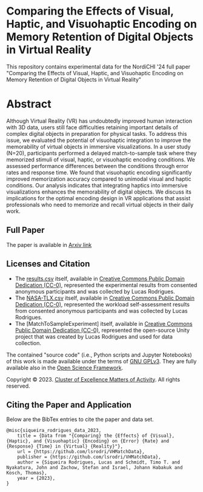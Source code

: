 # Comparing the Effects of Visual, Haptic, and Visuohaptic Encoding on Memory Retention of Digital Objects in Virtual Reality
This repository contains experimental data for the NordiCHI '24 full paper "Comparing the Effects of Visual, Haptic, and Visuohaptic Encoding on Memory Retention of Digital Objects in Virtual Reality"

# Abstract 
Although Virtual Reality (VR) has undoubtedly improved human interaction with 3D data, users still face difficulties retaining important details of complex digital objects in preparation for physical tasks. To address this issue, we evaluated the potential of visuohaptic integration to improve the memorability of virtual objects in immersive visualizations. In a user study (N=20), participants performed a delayed match-to-sample task where they memorized stimuli of visual, haptic, or visuohaptic encoding conditions. We assessed performance differences between the conditions through error rates and response time. We found that visuohaptic encoding significantly improved memorization accuracy compared to unimodal visual and haptic conditions. Our analysis indicates that integrating haptics into immersive visualizations enhances the memorability of digital objects. We discuss its implications for the optimal encoding design in VR applications that assist professionals who need to memorize and recall virtual objects in their daily work.

## Full Paper
The paper is available in [Arxiv link](https://)

## Licenses and Citation

- The [results.csv](results.csv) itself, available in [Creative Commons Public Domain Dedication (CC-0)](https://creativecommons.org/share-your-work/public-domain/cc0/), represented the experimental results from consented anonymous participants and was collected by Lucas Rodrigues.
- The [NASA-TLX.csv](NASA-TLX.csv) itself, available in [Creative Commons Public Domain Dedication (CC-0)](https://creativecommons.org/share-your-work/public-domain/cc0/), represented the workload self-assessment results from consented anonymous participants and was collected by Lucas Rodrigues.
- The [MatchToSampleExperiment] itself, available in [Creative Commons Public Domain Dedication (CC-0)](https://creativecommons.org/share-your-work/public-domain/cc0/), represented the open-source Unity project that was created by Lucas Rodrigues and used for data collection.

The contained "source code" (i.e., Python scripts and Jupyter Notebooks) of this work is made available under the terms of [GNU GPLv3](./LICENSE). They are fully available also in the [Open Science Framework](https://).

Copyright &copy; 2023. [Cluster of Excellence Matters of Activity](https://www.matters-of-activity.de/). All rights reserved.

## Citing the Paper and Application

Below are the BibTex entries to cite the paper and data set.

```
@misc{siqueira_rodrigues_data_2023,
	title = {Data from "{Comparing} the {Effects} of {Visual}, {Haptic}, and {Visuohaptic} {Encoding} on {Error} {Rate} and {Response} {Time} in {Virtual} {Reality}"},
	url = {https://github.com/lsrodri/VHMatchData},
	publisher = {https://github.com/lsrodri/VHMatchData},
	author = {Siqueira Rodrigues, Lucas and Schmidt, Timo T. and Nyakatura, John and Zachow, Stefan and Israel, Johann Habakuk and Kosch, Thomas},
	year = {2023},
}
```
